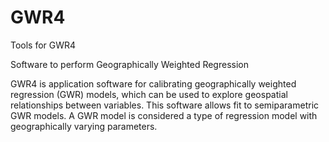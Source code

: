 # GWR4
Tools for GWR4

Software to perform Geographically Weighted Regression

GWR4 is application software for calibrating geographically weighted regression (GWR) models, which can be used to explore geospatial relationships between variables. This software allows fit to semiparametric GWR models. A GWR model is considered a type of regression model with geographically varying parameters.

